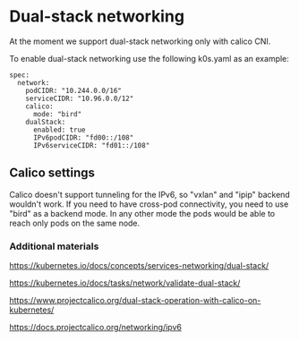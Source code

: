 # Dual-stack networking

At the moment we support dual-stack networking only with calico CNI. 

To enable dual-stack networking use the following k0s.yaml as an example:

```
spec:
  network:
    podCIDR: "10.244.0.0/16"
    serviceCIDR: "10.96.0.0/12"
    calico:
      mode: "bird"
    dualStack:
      enabled: true
      IPv6podCIDR: "fd00::/108"
      IPv6serviceCIDR: "fd01::/108"
```

## Calico settings

Calico doesn't support tunneling for the IPv6, so "vxlan" and "ipip" backend wouldn't work. 
If you need to have cross-pod connectivity, you need to use "bird" as a backend mode. 
In any other mode the pods would be able to reach only pods on the same node.


### Additional materials
https://kubernetes.io/docs/concepts/services-networking/dual-stack/

https://kubernetes.io/docs/tasks/network/validate-dual-stack/ 

https://www.projectcalico.org/dual-stack-operation-with-calico-on-kubernetes/

https://docs.projectcalico.org/networking/ipv6